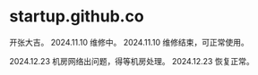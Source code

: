 # startup.github.co
开张大吉。
2024.11.10 维修中。
2024.11.10 维修结束，可正常使用。

2024.12.23 机房网络出问题，得等机房处理。
2024.12.23 恢复正常。
